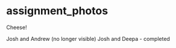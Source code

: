 assignment_photos
=================

Cheese!

Josh and Andrew (no longer visible)
Josh and Deepa - completed
